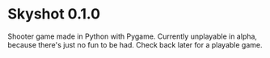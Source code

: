# Skyshot 0.1.0
Shooter game made in Python with Pygame. Currently unplayable in alpha, because there's just no fun to be had. Check back later for a playable game.
